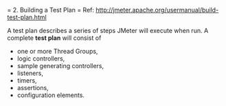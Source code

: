 = 2. Building a Test Plan =
Ref:
http://jmeter.apache.org/usermanual/build-test-plan.html

A test plan describes a series of steps JMeter will execute when run.
A complete **test plan** will consist of
- one or more Thread Groups,
- logic controllers,
- sample generating controllers,
- listeners,
- timers,
- assertions,
- configuration elements.


